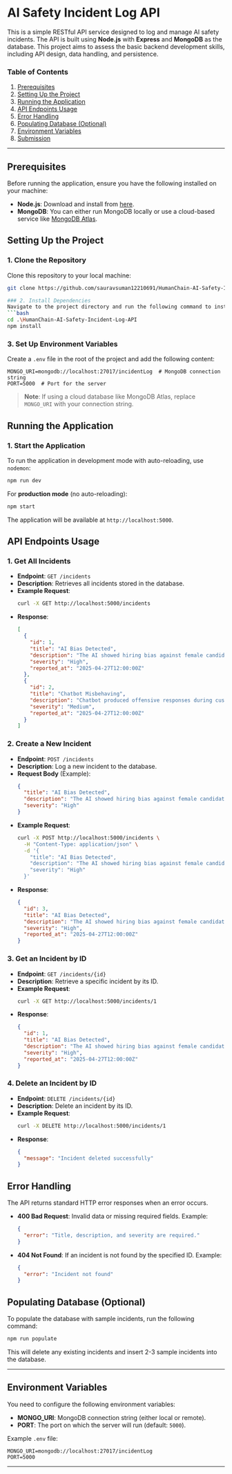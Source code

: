 ﻿

# **AI Safety Incident Log API**

This is a simple RESTful API service designed to log and manage AI safety incidents. The API is built using **Node.js** with **Express** and **MongoDB** as the database. This project aims to assess the basic backend development skills, including API design, data handling, and persistence.

### **Table of Contents**
1. [Prerequisites](#prerequisites)
2. [Setting Up the Project](#setting-up-the-project)
3. [Running the Application](#running-the-application)
4. [API Endpoints Usage](#api-endpoints-usage)
5. [Error Handling](#error-handling)
6. [Populating Database (Optional)](#populating-database-optional)
7. [Environment Variables](#environment-variables)
8. [Submission](#submission)

---

## **Prerequisites**

Before running the application, ensure you have the following installed on your machine:

- **Node.js**: Download and install from [here](https://nodejs.org/).
- **MongoDB**: You can either run MongoDB locally or use a cloud-based service like [MongoDB Atlas](https://www.mongodb.com/cloud/atlas).

## **Setting Up the Project**

### 1. Clone the Repository
Clone this repository to your local machine:
```bash
git clone https://github.com/sauravsuman12210691/HumanChain-AI-Safety-Incident-Log-API.git

### 2. Install Dependencies
Navigate to the project directory and run the following command to install all required dependencies:
```bash
cd .\HumanChain-AI-Safety-Incident-Log-API
npm install
```

### 3. Set Up Environment Variables
Create a `.env` file in the root of the project and add the following content:
```env
MONGO_URI=mongodb://localhost:27017/incidentLog  # MongoDB connection string
PORT=5000  # Port for the server
```

> **Note**: If using a cloud database like MongoDB Atlas, replace `MONGO_URI` with your connection string.

## **Running the Application**

### 1. Start the Application
To run the application in development mode with auto-reloading, use `nodemon`:
```bash
npm run dev
```

For **production mode** (no auto-reloading):
```bash
npm start
```

The application will be available at `http://localhost:5000`.

## **API Endpoints Usage**

### **1. Get All Incidents**
- **Endpoint**: `GET /incidents`
- **Description**: Retrieves all incidents stored in the database.
- **Example Request**:
  ```bash
  curl -X GET http://localhost:5000/incidents
  ```
- **Response**:
  ```json
  [
    {
      "id": 1,
      "title": "AI Bias Detected",
      "description": "The AI showed hiring bias against female candidates.",
      "severity": "High",
      "reported_at": "2025-04-27T12:00:00Z"
    },
    {
      "id": 2,
      "title": "Chatbot Misbehaving",
      "description": "Chatbot produced offensive responses during customer support.",
      "severity": "Medium",
      "reported_at": "2025-04-27T12:00:00Z"
    }
  ]
  ```

### **2. Create a New Incident**
- **Endpoint**: `POST /incidents`
- **Description**: Log a new incident to the database.
- **Request Body** (Example):
  ```json
  {
    "title": "AI Bias Detected",
    "description": "The AI showed hiring bias against female candidates.",
    "severity": "High"
  }
  ```
- **Example Request**:
  ```bash
  curl -X POST http://localhost:5000/incidents \
    -H "Content-Type: application/json" \
    -d '{
      "title": "AI Bias Detected",
      "description": "The AI showed hiring bias against female candidates.",
      "severity": "High"
    }'
  ```
- **Response**:
  ```json
  {
    "id": 3,
    "title": "AI Bias Detected",
    "description": "The AI showed hiring bias against female candidates.",
    "severity": "High",
    "reported_at": "2025-04-27T12:00:00Z"
  }
  ```

### **3. Get an Incident by ID**
- **Endpoint**: `GET /incidents/{id}`
- **Description**: Retrieve a specific incident by its ID.
- **Example Request**:
  ```bash
  curl -X GET http://localhost:5000/incidents/1
  ```
- **Response**:
  ```json
  {
    "id": 1,
    "title": "AI Bias Detected",
    "description": "The AI showed hiring bias against female candidates.",
    "severity": "High",
    "reported_at": "2025-04-27T12:00:00Z"
  }
  ```

### **4. Delete an Incident by ID**
- **Endpoint**: `DELETE /incidents/{id}`
- **Description**: Delete an incident by its ID.
- **Example Request**:
  ```bash
  curl -X DELETE http://localhost:5000/incidents/1
  ```
- **Response**:
  ```json
  {
    "message": "Incident deleted successfully"
  }
  ```

## **Error Handling**
The API returns standard HTTP error responses when an error occurs.

- **400 Bad Request**: Invalid data or missing required fields.
  Example:
  ```json
  {
    "error": "Title, description, and severity are required."
  }
  ```

- **404 Not Found**: If an incident is not found by the specified ID.
  Example:
  ```json
  {
    "error": "Incident not found"
  }
  ```

## **Populating Database (Optional)**

To populate the database with sample incidents, run the following command:
```bash
npm run populate
```
This will delete any existing incidents and insert 2-3 sample incidents into the database.

---

## **Environment Variables**
You need to configure the following environment variables:

- **MONGO_URI**: MongoDB connection string (either local or remote).
- **PORT**: The port on which the server will run (default: `5000`).

Example `.env` file:
```env
MONGO_URI=mongodb://localhost:27017/incidentLog
PORT=5000
```

---
